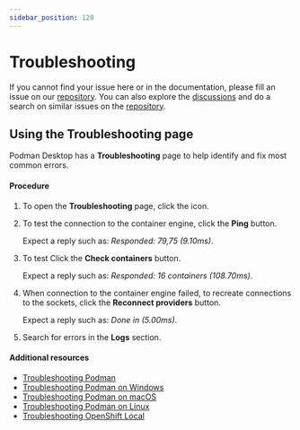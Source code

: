 ```yaml
---
sidebar_position: 120
---
```


# Troubleshooting

If you cannot find your issue here or in the documentation, please fill an issue on our [repository](https://github.com/containers/podman-desktop/issues). You can also explore the [discussions](https://github.com/containers/podman-desktop/discussions) and do a search on similar issues on the [repository](https://github.com/containers/podman-desktop/issues).

## Using the **Troubleshooting** page

Podman Desktop has a **Troubleshooting** page to help identify and fix most common errors.

#### Procedure

1. To open the **Troubleshooting** page, click the **<Icon icon="fa-solid fa-lightbulb" size="lg" />** icon.
1. To test the connection to the container engine, click the **Ping** button.

   Expect a reply such as: _Responded: 79,75 (9.10ms)_.

1. To test Click the **Check containers** button.

   Expect a reply such as: _Responded: 16 containers (108.70ms)_.

1. When connection to the container engine failed, to recreate connections to the sockets, click the **Reconnect providers** button.

   Expect a reply such as: _Done in (5.00ms)_.

1. Search for errors in the **Logs** section.

#### Additional resources

- [Troubleshooting Podman](/docs/troubleshooting/troubleshooting-podman)
- [Troubleshooting Podman on Windows](/docs/troubleshooting/troubleshooting-podman-on-windows)
- [Troubleshooting Podman on macOS](/docs/troubleshooting/troubleshooting-podman-on-macos)
- [Troubleshooting Podman on Linux](/docs/troubleshooting/troubleshooting-podman-on-linux)
- [Troubleshooting OpenShift Local](/docs/troubleshooting/troubleshooting-openshift-local)
